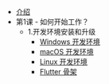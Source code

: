 * [介绍](README.md)
* 第1课 - 如何开始工作？
  * 1.开发环境安装和升级
    * [Windows 开发环境](lesson-01/windows.md)
    * [macOS 开发环境](lesson-01/macos.md)
    * [Linux 开发环境](lesson-01/linux.md)
    * [Flutter 骨架](lesson-01/skeleton.md)
